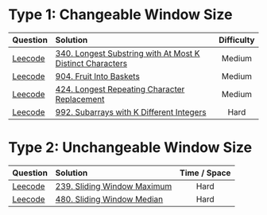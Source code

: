 # Type 1: Changeable Window Size

| Question |    Solution   |  Difficulty |
|----------|:-------------|:------:|
| [Leecode](https://leetcode.com/problems/longest-substring-with-at-most-k-distinct-characters/)    |  [340. Longest Substring with At Most K Distinct Characters](https://github.com/JimengShi/Leetcode-Data-Structures-Algorithms/blob/master/14%20Sliding%20Window/340.%20Longest%20Substring%20with%20At%20Most%20K%20Distinct%20Characters.py) | Medium |
| [Leecode](https://leetcode.com/problems/fruit-into-baskets/)    |  [904. Fruit Into Baskets](https://github.com/JimengShi/Leetcode-Data-Structures-Algorithms/blob/master/14%20Sliding%20Window/904.%20Fruit%20Into%20Baskets.py) | Medium |
| [Leecode](https://leetcode.com/problems/longest-repeating-character-replacement/)    |  [424. Longest Repeating Character Replacement](https://github.com/JimengShi/Leetcode-Data-Structures-Algorithms/blob/master/14%20Sliding%20Window/424.%20Longest%20Repeating%20Character%20Replacement.py) | Medium |
| [Leecode](https://leetcode.com/problems/subarrays-with-k-different-integers/)    |  [992. Subarrays with K Different Integers](https://github.com/JimengShi/Leetcode-Data-Structures-Algorithms/blob/master/14%20Sliding%20Window/992.%20Subarrays%20with%20K%20Different%20Integers.py) | Hard |


# Type 2: Unchangeable Window Size

| Question |    Solution   |  Time / Space |
|----------|:-------------|:------:|
| [Leecode](https://leetcode.com/problems/sliding-window-maximum/)    |  [239. Sliding Window Maximum](https://github.com/JimengShi/Leetcode-Data-Structures-Algorithms/blob/master/14%20Sliding%20Window/239.%20Sliding%20Window%20Maximum.py) | Hard |
| [Leecode](https://leetcode.com/problems/sliding-window-median/)    |  [480. Sliding Window Median](https://github.com/JimengShi/Leetcode-Data-Structures-Algorithms/blob/master/14%20Sliding%20Window/480.%20Sliding%20Window%20Median.py) | Hard |
